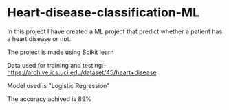 # Heart-disease-classification-ML
In this project I have created a ML project that predict whether a patient has a heart disease or not.

The project is made using Scikit learn

Data used for training and testing:- https://archive.ics.uci.edu/dataset/45/heart+disease 

Model used is "Logistic Regression" 

The accuracy achived is 89%
